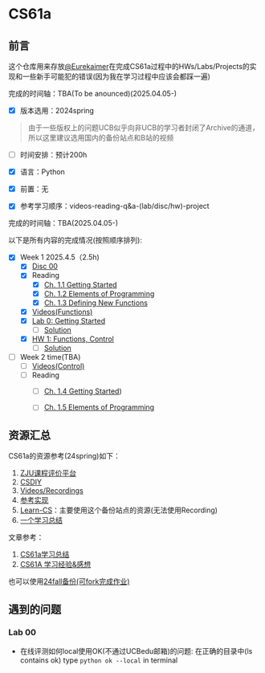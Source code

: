 # CS61a


## 前言

这个仓库用来存放[@Eurekaimer](https://github.com/Eurekaimer)在完成CS61a过程中的HWs/Labs/Projects的实现和一些新手可能犯的错误(因为我在学习过程中应该会都踩一遍)


完成的时间轴：TBA(To be anounced)(2025.04.05-)


- [x] 版本选用：2024spring

> 由于一些版权上的问题UCB似乎向非UCB的学习者封闭了Archive的通道，所以这里建议选用国内的备份站点和B站的视频

- [ ] 时间安排：预计200h

- [x] 语言：Python

- [x] 前置：无

- [x] 参考学习顺序：videos-reading-q&a-(lab/disc/hw)-project

  

完成的时间轴：TBA(2025.04.05-)

以下是所有内容的完成情况(按照顺序排列):

- [x] Week 1 2025.4.5（2.5h)
  - [x] [Disc 00](https://www.learncs.site/docs/curriculum-resource/cs61a/cs61a_en/dis/disc00)
  - [x] Reading
    - [x] [Ch. 1.1 Getting Started](https://www.composingprograms.com/pages/11-getting-started.html)
    - [x] [Ch. 1.2 Elements of Programming](https://www.composingprograms.com/pages/12-elements-of-programming.html)
    - [x] [Ch. 1.3  Defining New Functions](https://www.composingprograms.com/pages/13-defining-new-functions.html)
  - [x] [Videos(Functions)](https://www.youtube.com/watch?v=zYC7tKfKPtM&list=PL6BsET-8jgYULSxiV2garZ0FxbnXR08MP)
  - [x] [Lab 0: Getting Started](https://www.learncs.site/docs/curriculum-resource/cs61a/cs61a_en/lab/lab00)
    - [ ] [Solution](https://www.learncs.site/docs/curriculum-resource/cs61a/cs61a_en/lab/sol-lab00)
  - [x] [HW 1: Functions, Control](https://www.learncs.site/docs/curriculum-resource/cs61a/cs61a_en/homework/hw01)
    - [ ] [Solution](https://www.learncs.site/docs/curriculum-resource/cs61a/cs61a_en/homework/sol-hw01)
  
- [ ] Week 2 time(TBA)
  - [ ] [Videos(Control)](https://www.youtube.com/watch?v=IPec2A7j2bY&list=PL6BsET-8jgYVCz97Y75GRXSWbb4sTpDIR)
  - [ ] Reading
    - [ ] [Ch. 1.4 Getting Started]())
    - [ ] [Ch. 1.5 Elements of Programming]()




## 资源汇总

CS61a的资源参考(24spring)如下：
1. [ZJU课程评价平台](https://conanhujinming.github.io/comments-for-awesome-courses/%E8%AE%A1%E7%AE%97%E6%9C%BA%E5%AF%BC%E8%AE%BA/UC%20BerkeleyCS61A%E8%AE%A1%E7%AE%97%E6%9C%BA%E7%A8%8B%E5%BA%8F%E7%9A%84%E6%9E%84%E9%80%A0%E4%B8%8E%E8%A7%A3%E9%87%8A/)
2. [CSDIY](https://csdiy.wiki/%E7%BC%96%E7%A8%8B%E5%85%A5%E9%97%A8/Python/CS61A/?h=cs61a#_1)
3. [Videos/Recordings](https://www.bilibili.com/video/BV1sy411z7nA/?vd_source=483c12ed150608294868953a0c6e7078)
4. [参考实现](https://github.com/shuo-liu16/CS61A)
5. [Learn-CS](https://www.learncs.site/docs/curriculum-resource/cs61a/cs61a_en)：主要使用这个备份站点的资源(无法使用Recording)
6. [一个学习总结](https://github.com/half-dreamer/CS61A-20fa?tab=readme-ov-file)

文章参考：

1. [CS61a学习总结](https://zhuanlan.zhihu.com/p/640290712)
2. [CS61A 学习经验&感想](https://zhuanlan.zhihu.com/p/486323075)


也可以使用[24fall备份(可fork完成作业)](https://github.com/InsideEmpire/CS61A-Assignments?tab=readme-ov-file#%E4%B8%AD%E6%96%87%E8%AF%B4%E6%98%8E)


## 遇到的问题


### Lab 00

+ 在线评测如何local使用OK(不通过UCBedu邮箱)的问题: 在正确的目录中(ls contains ok) type `python ok --local` in terminal

